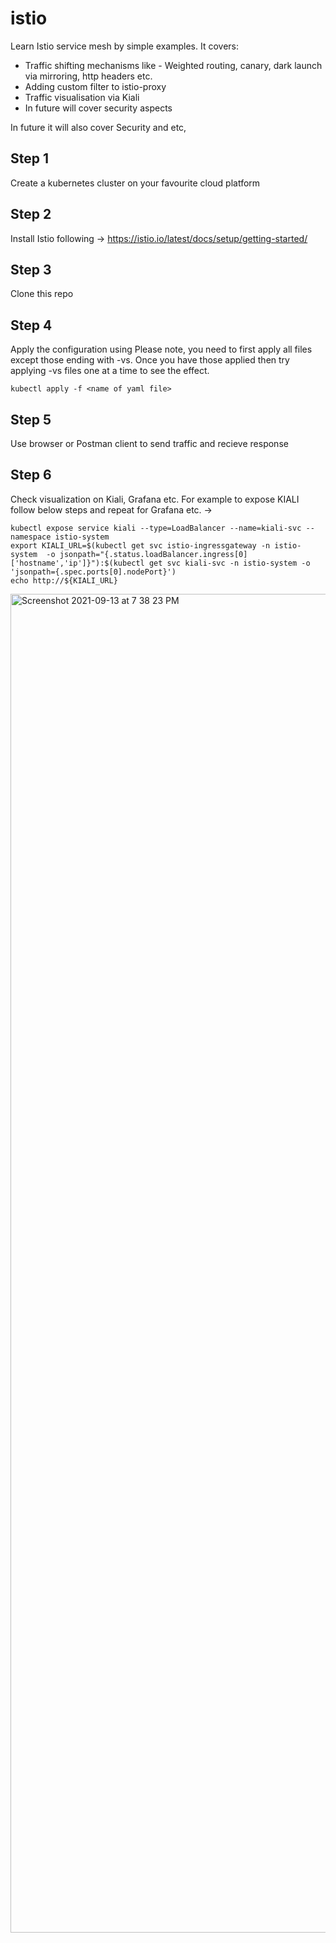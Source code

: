 # istio
Learn Istio service mesh by simple examples.
It covers:
- Traffic shifting mechanisms like - Weighted routing, canary, dark launch via mirroring, http headers etc.
- Adding custom filter to istio-proxy
- Traffic visualisation via Kiali
- In future will cover security aspects

In future it will also cover Security and  etc, 

## Step 1
Create a kubernetes cluster on your favourite cloud platform

## Step 2
Install Istio following -> https://istio.io/latest/docs/setup/getting-started/

## Step 3
Clone this repo

## Step 4
Apply the configuration using 
Please note, you need to first apply all files except those ending with -vs.
Once you have those applied then try applying -vs files one at a time to see the effect.
```
kubectl apply -f <name of yaml file>
```
## Step 5
Use browser or Postman client to send traffic and recieve response

## Step 6
Check visualization on Kiali, Grafana etc.
For example to expose KIALI follow below steps and repeat for Grafana etc. ->
```
kubectl expose service kiali --type=LoadBalancer --name=kiali-svc --namespace istio-system
export KIALI_URL=$(kubectl get svc istio-ingressgateway -n istio-system  -o jsonpath="{.status.loadBalancer.ingress[0]['hostname','ip']}"):$(kubectl get svc kiali-svc -n istio-system -o 'jsonpath={.spec.ports[0].nodePort}')
echo http://${KIALI_URL}
```
<img width="2142" alt="Screenshot 2021-09-13 at 7 38 23 PM" src="https://user-images.githubusercontent.com/17019260/133098776-cfc95ee3-e1fd-4fca-b90f-925e5dd7df71.png">
